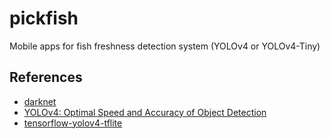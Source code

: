 # pickfish
Mobile apps for fish freshness detection system (YOLOv4 or YOLOv4-Tiny)

## References
- <a href="https://github.com/AlexeyAB/darknet">darknet</a>
- <a href="https://arxiv.org/abs/2004.10934">YOLOv4: Optimal Speed and Accuracy of Object Detection</a>
- <a href="https://github.com/hunglc007/tensorflow-yolov4-tflite">tensorflow-yolov4-tflite</a>